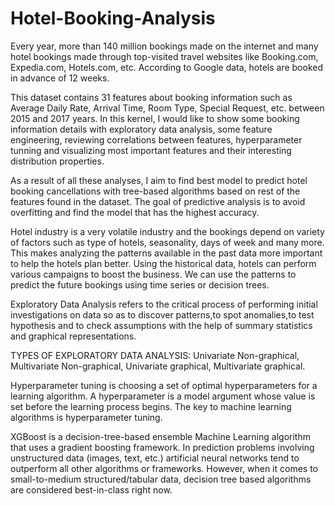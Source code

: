 # Hotel-Booking-Analysis

Every year, more than 140 million bookings made on the internet and many hotel bookings made through top-visited travel websites like Booking.com, Expedia.com, Hotels.com, etc. According to Google data, hotels are booked in advance of 12 weeks. 

This dataset contains 31 features about booking information such as Average Daily Rate, Arrival Time, Room Type, Special Request, etc. between 2015 and 2017 years. In this kernel, I would like to show some booking information details with exploratory data analysis, some feature engineering, reviewing correlations between features, hyperparameter tunning and visualizing most important features and their interesting distribution properties. 

As a result of all these analyses, I aim to find best model to predict hotel booking cancellations with tree-based algorithms based on rest of the features found in the dataset. 
The goal of predictive analysis is to avoid overfitting and find the model that has the highest accuracy. 

Hotel industry is a very volatile industry and the bookings depend on variety of factors such as type of hotels, seasonality, days of week and many more. This makes analyzing the patterns available in the past data more important to help the hotels plan better. Using the historical data, hotels can perform various campaigns to boost the business. We can use the patterns to predict the future bookings using time series or decision trees.

Exploratory Data Analysis refers to the critical process of performing initial investigations on data so as to discover patterns,to spot anomalies,to test hypothesis and to check assumptions with the help of summary statistics and graphical representations.

TYPES OF EXPLORATORY DATA ANALYSIS: Univariate Non-graphical, Multivariate Non-graphical, Univariate graphical, Multivariate graphical.

Hyperparameter tuning is choosing a set of optimal hyperparameters for a learning algorithm. A hyperparameter is a model argument whose value is set before the learning process begins. The key to machine learning algorithms is hyperparameter tuning.

XGBoost is a decision-tree-based ensemble Machine Learning algorithm that uses a gradient boosting framework. In prediction problems involving unstructured data (images, text, etc.) artificial neural networks tend to outperform all other algorithms or frameworks. However, when it comes to small-to-medium structured/tabular data, decision tree based algorithms are considered best-in-class right now.
